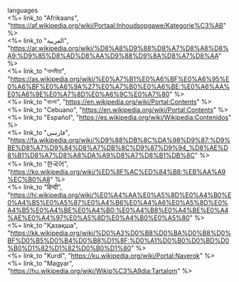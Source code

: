 languages<br>
      <%= link_to "Afrikaans", "https://af.wikipedia.org/wiki/Portaal:Inhoudsopgawe/Kategorie%C3%AB" %><br>
      <%= link_to "العربية", "https://ar.wikipedia.org/wiki/%D8%A8%D9%88%D8%A7%D8%A8%D8%A9:%D9%85%D8%AD%D8%AA%D9%88%D9%8A%D8%A7%D8%AA" %><br>
      <%= link_to "অসমীয়া", "https://as.wikipedia.org/wiki/%E0%A7%B1%E0%A6%BF%E0%A6%95%E0%A6%BF%E0%A6%9A%27%E0%A7%B0%E0%A6%BE:%E0%A6%AA%E0%A6%9E%E0%A7%8D%E0%A6%9C%E0%A7%80" %><br>
      <%= link_to "বাংলা", "https://en.wikipedia.org/wiki/Portal:Contents" %><br>
      <%= link_to "Cebuano", "https://en.wikipedia.org/wiki/Portal:Contents" %><br>
      <%= link_to "Español", "https://es.wikipedia.org/wiki/Wikipedia:Contenidos" %><br>
      <%= link_to "فارسی", "https://fa.wikipedia.org/wiki/%D9%88%DB%8C%DA%98%D9%87:%D9%BE%D8%A7%D9%84%D8%A7%DB%8C%D9%87%D9%94_%D8%AE%D8%B1%D8%A7%D8%A8%DA%A9%D8%A7%D8%B1%DB%8C" %><br>
      <%= link_to "한국어", "https://ko.wikipedia.org/wiki/%ED%8F%AC%ED%84%B8:%EB%AA%A9%EC%B0%A8" %><br>
      <%= link_to "हिन्दी", "https://hi.wikipedia.org/wiki/%E0%A4%AA%E0%A5%8D%E0%A4%B0%E0%A4%B5%E0%A5%87%E0%A4%B6%E0%A4%A6%E0%A5%8D%E0%A4%B5%E0%A4%BE%E0%A4%B0:%E0%A4%B8%E0%A4%BE%E0%A4%AE%E0%A4%97%E0%A5%8D%E0%A4%B0%E0%A5%80" %><br>
      <%= link_to "Қазақша", "https://kk.wikipedia.org/wiki/%D0%A3%D0%B8%D0%BA%D0%B8%D0%BF%D0%B5%D0%B4%D0%B8%D1%8F:%D0%A1%D0%B0%D0%BD%D0%B0%D1%82%D1%82%D0%B0%D1%80" %><br>
      <%= link_to "Kurdî", "https://ku.wikipedia.org/wiki/Portal:Naverok" %><br>
      <%= link_to "Magyar", "https://hu.wikipedia.org/wiki/Wikip%C3%A9dia:Tartalom" %><br>